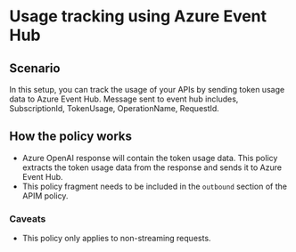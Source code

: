 # Usage tracking using Azure Event Hub

## Scenario

In this setup, you can track the usage of your APIs by sending token usage data to Azure Event Hub. Message sent to event hub includes, SubscriptionId, TokenUsage, OperationName, RequestId.

## How the policy works

- Azure OpenAI response will contain the token usage data. This policy extracts the token usage data from the response and sends it to Azure Event Hub.
- This policy fragment needs to be included in the `outbound` section of the APIM policy.

### Caveats

- This policy only applies to non-streaming requests.